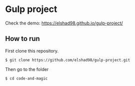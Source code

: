 # Gulp project   
  
Check the demo: https://elshad98.github.io/gulp-project/  
 
## How to run

First clone this repository.
```
$ git clone https://github.com/elshad98/gulp-project.git
```
Then go to the folder
```
$ cd code-and-magic
```
